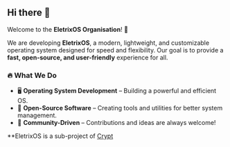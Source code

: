 ## Hi there 👋  
Welcome to the **EletrixOS Organisation**! 🚀  

We are developing **EletrixOS**, a modern, lightweight, and customizable operating system designed for speed and flexibility. Our goal is to provide a **fast, open-source, and user-friendly** experience for all.  

### 🔥 What We Do  
- 🖥️ **Operating System Development** – Building a powerful and efficient OS.
- 🔧 **Open-Source Software** – Creating tools and utilities for better system management.  
- 🤝 **Community-Driven** – Contributions and ideas are always welcome!  


**EletrixOS is a sub-project of [Crypt](https://crypt.eletrix.fr)
